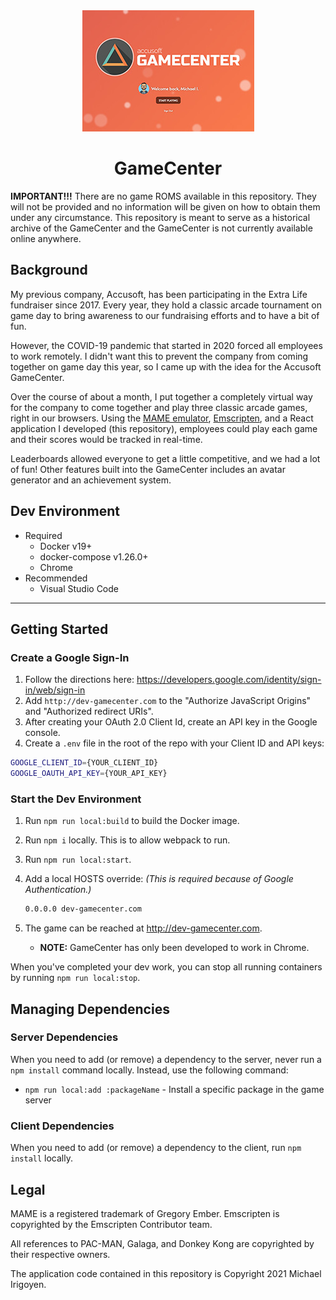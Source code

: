 <div align="center">
  <img width="275" height="194" src="screenshot.jpg">
  <h1>GameCenter</h1>
</div>

**IMPORTANT!!!**
There are no game ROMS available in this repository. They will not be provided and no information will be given on how to obtain them under any circumstance.
This repository is meant to serve as a historical archive of the GameCenter and the GameCenter is not currently available online anywhere.

## Background

My previous company, Accusoft, has been participating in the Extra Life fundraiser since 2017. Every year, they hold a classic arcade tournament on game day to bring awareness to our fundraising efforts and to have a bit of fun.

However, the COVID-19 pandemic that started in 2020 forced all employees to work remotely. I didn't want this to prevent the company from coming together on game day this year, so I came up with the idea for the Accusoft GameCenter.

Over the course of about a month, I put together a completely virtual way for the company to come together and play three classic arcade games, right in our browsers. Using the [MAME emulator](https://www.mamedev.org/), [Emscripten](https://emscripten.org/), and a React application I developed (this repository), employees could play each game and their scores would be tracked in real-time.

Leaderboards allowed everyone to get a little competitive, and we had a lot of fun! Other features built into the GameCenter includes an avatar generator and an achievement system.

## Dev Environment

- Required
  - Docker v19+
  - docker-compose v1.26.0+
  - Chrome
- Recommended
  - Visual Studio Code

---

## Getting Started

### Create a Google Sign-In

1. Follow the directions here: <https://developers.google.com/identity/sign-in/web/sign-in>
2. Add `http://dev-gamecenter.com` to the "Authorize JavaScript Origins" and "Authorized redirect URIs".
3. After creating your OAuth 2.0 Client Id, create an API key in the Google console.
4. Create a `.env` file in the root of the repo with your Client ID and API keys:

```bash
GOOGLE_CLIENT_ID={YOUR_CLIENT_ID}
GOOGLE_OAUTH_API_KEY={YOUR_API_KEY}
```

### Start the Dev Environment

1. Run `npm run local:build` to build the Docker image.
2. Run `npm i` locally. This is to allow webpack to run.
3. Run `npm run local:start`.
4. Add a local HOSTS override: _(This is required because of Google Authentication.)_

    ```bash
    0.0.0.0 dev-gamecenter.com
    ```

5. The game can be reached at <http://dev-gamecenter.com>.
   - **NOTE:** GameCenter has only been developed to work in Chrome.

When you've completed your dev work, you can stop all running containers by running `npm run local:stop`.

## Managing Dependencies

### Server Dependencies

When you need to add (or remove) a dependency to the server, never run a `npm install` command locally. Instead, use the following command:

- `npm run local:add :packageName` - Install a specific package in the game server

### Client Dependencies

When you need to add (or remove) a dependency to the client, run `npm install` locally.

## Legal

MAME is a registered trademark of Gregory Ember. Emscripten is copyrighted by the Emscripten Contributor team.

All references to PAC-MAN, Galaga, and Donkey Kong are copyrighted by their respective owners.

The application code contained in this repository is Copyright 2021 Michael Irigoyen.
